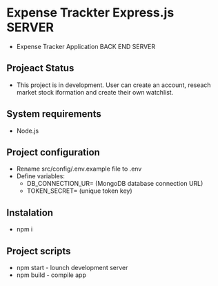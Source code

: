 # Expense Trackter Express.js SERVER
  * Expense Tracker Application BACK END SERVER

## Projeact Status
  * This project is in development. User can create an account, reseach market stock iformation and create their own watchlist.

## System requirements
  * Node.js

## Project configuration
  * Rename src/config/.env.example file to .env
  * Define variables:
    * DB_CONNECTION_UR=  (MongoDB database connection URL)
    * TOKEN_SECRET=  (unique token key)

## Instalation
  * npm i

## Project scripts
  * npm start - lounch development server
  * npm build - compile app
